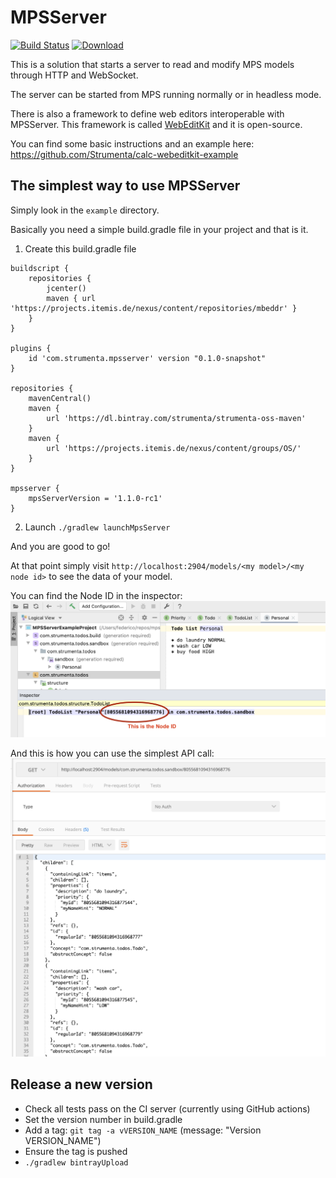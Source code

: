 # MPSServer

[![Build Status](https://img.shields.io/endpoint.svg?url=https%3A%2F%2Factions-badge.atrox.dev%2FStrumenta%2FMPSServer%2Fbadge&style=flat)](https://actions-badge.atrox.dev/Strumenta/MPSServer/goto)
[ ![Download](https://api.bintray.com/packages/strumenta/strumenta-oss-maven/MPSServer/images/download.svg) ](https://bintray.com/strumenta/strumenta-oss-maven/MPSServer/_latestVersion)


This is a solution that starts a server to read and modify MPS models through HTTP and WebSocket.

The server can be started from MPS running normally or in headless mode.

There is also a framework to define web editors interoperable with MPSServer. This framework is called [WebEditKit](https://github.com/Strumenta/webeditkit) and it is open-source.

You can find some basic instructions and an example here: https://github.com/Strumenta/calc-webeditkit-example

## The simplest way to use MPSServer

Simply look in the `example` directory.

Basically you need a simple build.gradle file in your project and that is it.

1. Create this build.gradle file

```
buildscript {
    repositories {
        jcenter()
        maven { url 'https://projects.itemis.de/nexus/content/repositories/mbeddr' }
    }
}

plugins {
    id 'com.strumenta.mpsserver' version "0.1.0-snapshot"
}

repositories {
	mavenCentral()
	maven {
		url 'https://dl.bintray.com/strumenta/strumenta-oss-maven'
	}
	maven {
		url 'https://projects.itemis.de/nexus/content/groups/OS/'
	}
}

mpsserver {
	mpsServerVersion = '1.1.0-rc1'
}
```

2. Launch `./gradlew launchMpsServer`

And you are good to go!

At that point simply visit `http://localhost:2904/models/<my model>/<my node id>` to see the data of your model.

You can find the Node ID in the inspector:
![](images/nodeid.png)

And this is how you can use the simplest API call:
![](images/api.png)

## Release a new version

* Check all tests pass on the CI server (currently using GitHub actions)
* Set the version number in build.gradle
* Add a tag: `git tag -a vVERSION_NAME` (message: "Version VERSION_NAME")
* Ensure the tag is pushed
* `./gradlew bintrayUpload`
